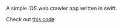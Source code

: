 A simple iOS web crawler app written in swift. 

Check out [this code](webToText/ContentView.swift)
